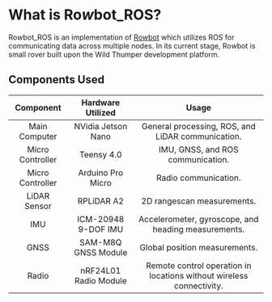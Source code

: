 # What is Ro*w*bot_ROS?

Ro*w*bot_ROS is an implementation of [Ro*w*bot](https://github.com/MiguelAgueda/Rowbot) 
which utilizes ROS for communicating data across multiple nodes.
In its current stage, Ro*w*bot is small rover built upon the Wild Thumper development platform.

## Components Used

| Component | Hardware Utilized | Usage |
|:-:|:-:|:-:|
| Main Computer | NVidia Jetson Nano | General processing, ROS, and LiDAR communication. |
| Micro Controller | Teensy 4.0 | IMU, GNSS, and ROS communication. |
| Micro Controller | Arduino Pro Micro | Radio communication. |
| LiDAR Sensor | RPLiDAR A2 | 2D rangescan measurements. |
| IMU | ICM-20948 9-DOF IMU | Accelerometer, gyroscope, and heading measurements. |
| GNSS | SAM-M8Q GNSS Module | Global position measurements. |
| Radio | nRF24L01 Radio Module | Remote control operation in locations without wireless connectivity. |
